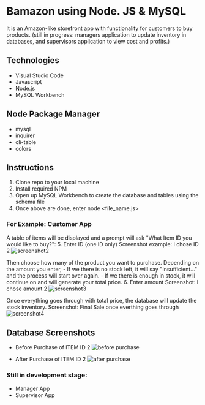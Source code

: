# Bamazon using Node. JS & MySQL
It is an Amazon-like storefront app with functionality for customers to buy products. (still in progress: managers application to update inventory in databases, and supervisors application to view cost and profits.)

## Technologies
- Visual Studio Code
- Javascript
- Node.js
- MySQL Workbench

## Node Package Manager
- mysql
- inquirer
- cli-table
- colors

## Instructions 

1. Clone repo to your local machine
2. Install required NPM
3. Open up MySQL Workbench to create the database and tables using the schema file
4. Once above are done, enter node <file_name.js>

### For Example: Customer App
A table of items will be displayed and a prompt will ask "What Item ID you would like to buy?": 
5. Enter ID (one ID only)
Screenshot example: I chose ID 2
![screenshot2](screenshots/customer2-ex_itemID.PNG) 

Then choose how many of the product you want to purchase. Depending on the amount you enter, 
    - If we there is no stock left, it will say "Insufficient..." and the process will start over again.
    - If we there is enough in stock, it will continue on and will generate your total price.
6. Enter amount
Screenshot: I chose amount 2
![screenshot3](screenshots/customer3-ex_amount.PNG) 

Once everything goes through with total price, the database will update the stock inventory.
Screenshot: Final Sale once everthing goes through
![screenshot4](screenshots/customer4-FinalSale.PNG) 

## Database Screenshots
- Before Purchase of ITEM ID 2
![before purchase](screenshots/database_before_purchase.PNG)

- After Purchase of ITEM ID 2
![after purchase](screenshots/database_after_purchase.PNG)

### Still in development stage:
* Manager App
* Supervisor App